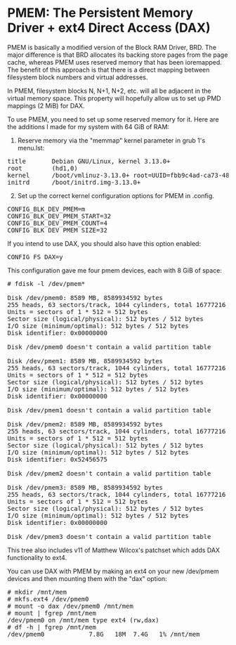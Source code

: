 PMEM: The Persistent Memory Driver + ext4 Direct Access (DAX)
=========================================================

PMEM is basically a modified version of the Block RAM Driver, BRD.  The major
difference is that BRD allocates its backing store pages from the page cache,
whereas PMEM uses reserved memory that has been ioremapped.  The benefit of this
approach is that there is a direct mapping between filesystem block numbers and
virtual addresses.

In PMEM, filesystem blocks N, N+1, N+2, etc. will all be adjacent in the virtual
memory space.  This property will hopefully allow us to set up PMD mappings (2
MiB) for DAX.

To use PMEM, you need to set up some reserved memory for it.  Here are the
additions I made for my system with 64 GiB of RAM:

1) Reserve memory via the "memmap" kernel parameter in grub 1's menu.lst:

<pre>
title		Debian GNU/Linux, kernel 3.13.0+
root		(hd1,0)
kernel		/boot/vmlinuz-3.13.0+ root=UUID=fbb9c4ad-ca73-481d-affc-b0230f262333 ro memmap=32G$32G
initrd		/boot/initrd.img-3.13.0+
</pre>

2) Set up the correct kernel configuration options for PMEM in .config.

<pre>
CONFIG_BLK_DEV_PMEM=m
CONFIG_BLK_DEV_PMEM_START=32
CONFIG_BLK_DEV_PMEM_COUNT=4
CONFIG_BLK_DEV_PMEM_SIZE=32
</pre>

If you intend to use DAX, you should also have this option enabled:

<pre>
CONFIG_FS_DAX=y
</pre>

This configuration gave me four pmem devices, each with 8 GiB of space:

<pre>
# fdisk -l /dev/pmem*

Disk /dev/pmem0: 8589 MB, 8589934592 bytes
255 heads, 63 sectors/track, 1044 cylinders, total 16777216 sectors
Units = sectors of 1 * 512 = 512 bytes
Sector size (logical/physical): 512 bytes / 512 bytes
I/O size (minimum/optimal): 512 bytes / 512 bytes
Disk identifier: 0x00000000

Disk /dev/pmem0 doesn't contain a valid partition table

Disk /dev/pmem1: 8589 MB, 8589934592 bytes
255 heads, 63 sectors/track, 1044 cylinders, total 16777216 sectors
Units = sectors of 1 * 512 = 512 bytes
Sector size (logical/physical): 512 bytes / 512 bytes
I/O size (minimum/optimal): 512 bytes / 512 bytes
Disk identifier: 0x00000000

Disk /dev/pmem1 doesn't contain a valid partition table

Disk /dev/pmem2: 8589 MB, 8589934592 bytes
255 heads, 63 sectors/track, 1044 cylinders, total 16777216 sectors
Units = sectors of 1 * 512 = 512 bytes
Sector size (logical/physical): 512 bytes / 512 bytes
I/O size (minimum/optimal): 512 bytes / 512 bytes
Disk identifier: 0x52456575

Disk /dev/pmem2 doesn't contain a valid partition table

Disk /dev/pmem3: 8589 MB, 8589934592 bytes
255 heads, 63 sectors/track, 1044 cylinders, total 16777216 sectors
Units = sectors of 1 * 512 = 512 bytes
Sector size (logical/physical): 512 bytes / 512 bytes
I/O size (minimum/optimal): 512 bytes / 512 bytes
Disk identifier: 0x00000000

Disk /dev/pmem3 doesn't contain a valid partition table
</pre>

This tree also includes v11 of Matthew Wilcox's patchset which adds DAX
functionality to ext4.

You can use DAX with PMEM by making an ext4 on your new /dev/pmem<N> devices
and then mounting them with the "dax" option:

<pre>
# mkdir /mnt/mem
# mkfs.ext4 /dev/pmem0
# mount -o dax /dev/pmem0 /mnt/mem
# mount | fgrep /mnt/mem
/dev/pmem0 on /mnt/mem type ext4 (rw,dax)
# df -h | fgrep /mnt/mem
/dev/pmem0            7.8G   18M  7.4G   1% /mnt/mem
</pre>
